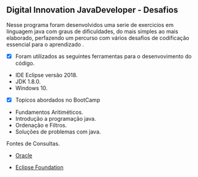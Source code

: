 ## Digital Innovation JavaDeveloper - Desafios

Nesse programa foram desenvolvidos uma serie de exercicios em linguagem java com graus de dificuldades, do  mais simples ao mais elaborado,  perfazendo um percurso com vários desafios de codificação essencial para o aprendizado .

- [x] Foram utilizados as seguintes ferramentas para o desenvovimento do código.

- IDE Eclipse versão 2018.
- JDK  1.8.0.
- Windows 10.

- [x] Topicos abordados no BootCamp

- Fundamentos Aritiméticos.
- Introdução a programação java.
- Ordenação e Filtros.
- Soluções de problemas com java.

Fontes de Consultas.

- [Oracle ](https://www.oracle.com/br/java/technologies/javase/javase-jdk8-downloads.html)

- [Eclipse Foundation](https://www.eclipse.org/downloads/download.php?file=/oomph/epp/2021-03/R/eclipse-inst-jre-win64.exe)

